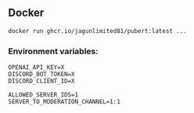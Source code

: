 ## Docker 
```bash
docker run ghcr.io/jagunlimited81/pubert:latest ...
```
### Environment variables:
```
OPENAI_API_KEY=X
DISCORD_BOT_TOKEN=X
DISCORD_CLIENT_ID=X

ALLOWED_SERVER_IDS=1
SERVER_TO_MODERATION_CHANNEL=1:1
```
